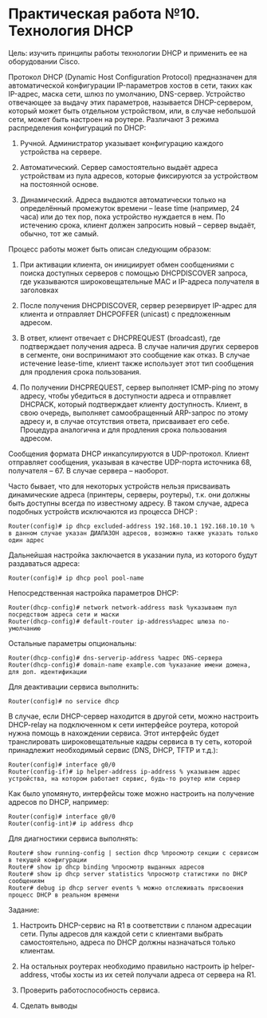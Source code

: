 # Практическая работа №10. Технология DHCP

Цель: изучить принципы работы технологии DHCP и применить ее на оборудовании Cisco.

Протокол DHCP \(Dynamic Host Configuration Protocol\) предназначен для автоматической конфигурации IP-параметров хостов в сети, таких как IP-адрес, маска сети, шлюз по умолчанию, DNS-сервер. Устройство отвечающее за выдачу этих параметров, называется DHCP-сервером, который может быть отдельном устройством, или, в случае небольшой сети, может быть настроен на роутере. Различают 3 режима распределения конфигураций по DHCP:

1. Ручной. Администратор указывает конфигурацию каждого устройства на сервере.

2. Автоматический. Сервер самостоятельно выдаёт адреса устройствам из пула адресов, которые фиксируются за устройством на постоянной основе.

3. Динамический. Адреса выдаются автоматически только на определённый промежуток времени – lease time \(например, 24 часа\) или до тех пор, пока устройство нуждается в нем. По истечению срока, клиент должен запросить новый – сервер выдаёт, обычно, тот же самый.

Процесс работы может быть описан следующим образом:

1. При активации клиента, он инициирует обмен сообщениями с поиска доступных серверов с помощью DHCPDISCOVER запроса, где указываются широковещательные MAC и IP-адреса получателя в заголовках

2. После получения DHCPDISCOVER, сервер резервирует IP-адрес для клиента и отправляет DHCPOFFER \(unicast\) с предложенным адресом.

3. В ответ, клиент отвечает с DHCPREQUEST \(broadcast\), где подтверждает получения адреса. В случае наличия других серверов в сегменте, они воспринимают это сообщение как отказ. В случае истечение lease-time, клиент также использует этот тип сообщения для продления срока пользования.

4. По получении DHCPREQUEST, сервер выполняет ICMP-ping по этому адресу, чтобы убедиться в доступности адреса и отправляет DHCPACK, который подтверждает клиенту доступность. Клиент, в свою очередь, выполняет самообращенный ARP-запрос по этому адресу и, в случае отсутствия ответа, присваивает его себе. Процедура аналогична и для продления срока пользования адресом.

Сообщения формата DHCP инкапсулируются в UDP-протокол. Клиент отправляет сообщения, указывая в качестве UDP-порта источника 68, получателя – 67. В случае сервера – наоборот.

Часто бывает, что для некоторых устройств нельзя присваивать динамические адреса \(принтеры, серверы, роутеры\), т.к. они должны быть доступны всегда по известному адресу. В таком случае, адреса подобных устройств исключаются из процесса DHCP :

```
Router(config)# ip dhcp excluded-address 192.168.10.1 192.168.10.10 % в данном случае указан ДИАПАЗОН адресов, возможно также указать только один адрес
```

Дальнейшая настройка заключается в указании пула, из которого будут раздаваться адреса:

`Router(config)# ip dhcp pool pool-name `

Непосредственная настройка параметров DHCP:

```
Router(dhcp-config)# network network-address mask %указываем пул посредством адреса сети и маски
Router(dhcp-config)# default-router ip-address%адрес шлюза по-умолчанию
```

Остальные параметры опциональны:

```
Router(dhcp-config)# dns-serverip-address %адрес DNS-сервера
Router(dhcp-config)# domain-name example.com %указание имени домена, для доп. идентификации
```

Для деактивации сервиса выполнить:

`Router(config)# no service dhcp`

В случае, если DHCP-сервер находится в другой сети, можно настроить DHCP-relay на подключенном к сети интерфейсе роутера, которой нужна помощь в нахождении сервиса. Этот интерфейс будет транслировать широковещательные кадры сервиса в ту сеть, которой принадлежит необходимый сервис \(DNS, DHCP, TFTP и т.д.\):

```
Router(config)# interface g0/0
Router(config-if)# ip helper-address ip-address % указываем адрес устройства, на котором работает сервис, будь-то роутер или сервер
```

Как было упомянуто, интерфейсы тоже можно настроить на получение адресов по DHCP, например:

```
Router(config)# interface g0/0
Router(config-int)# ip address dhcp
```

Для диагностики сервиса выполнять:

```
Router# show running-config | section dhcp %просмотр секции с сервисом в текущей конфигурации
Router# show ip dhcp binding %просмотр выданных адресов
Router# show ip dhcp server statistics %просмотр статистики по DHCP сообщениям
Router# debug ip dhcp server events % можно отслеживать присвоения процесс DHCP в реальном времени
```

Задание:

1. Настроить DHCP-сервис на R1 в соответствии с планом адресации сети. Пулы адресов для каждой сети с клиентами выбрать самостоятельно, адреса по DHCP должны назначаться только клиентам.

2. На остальных роутерах необходимо правильно настроить ip helper-address, чтобы хосты из их сетей получали адреса от сервера на R1.

3. Проверить работоспособность сервиса.

4. Сделать выводы

 



